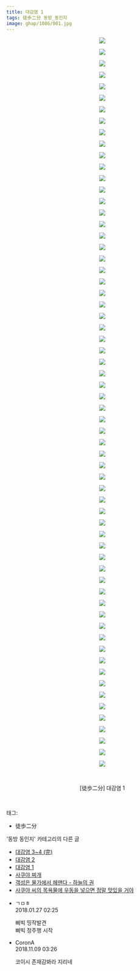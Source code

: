 ```yaml
---
title: 대감염 1
tags: 徒歩二分 동방_동인지
image: ghap/1086/001.jpg
---
```

<div class="article">
<p style="text-align: center; clear: none; float: none;"><img src="{{ site.nasurl }}/ghap/1086/001.jpg"/></p>
<p style="text-align: center; clear: none; float: none;"><img src="{{ site.nasurl }}/ghap/1086/002.jpg"/></p>
<p style="text-align: center; clear: none; float: none;"><img src="{{ site.nasurl }}/ghap/1086/003.jpg"/></p>
<p style="text-align: center; clear: none; float: none;"><img src="{{ site.nasurl }}/ghap/1086/004.jpg"/></p>
<p style="text-align: center; clear: none; float: none;"><img src="{{ site.nasurl }}/ghap/1086/005.jpg"/></p>
<p style="text-align: center; clear: none; float: none;"><img src="{{ site.nasurl }}/ghap/1086/006.jpg"/></p>
<p style="text-align: center; clear: none; float: none;"><img src="{{ site.nasurl }}/ghap/1086/007.jpg"/></p>
<p style="text-align: center; clear: none; float: none;"><img src="{{ site.nasurl }}/ghap/1086/008.jpg"/></p>
<p style="text-align: center; clear: none; float: none;"><img src="{{ site.nasurl }}/ghap/1086/009.jpg"/></p>
<p style="text-align: center; clear: none; float: none;"><img src="{{ site.nasurl }}/ghap/1086/010.jpg"/></p>
<p style="text-align: center; clear: none; float: none;"><img src="{{ site.nasurl }}/ghap/1086/011.jpg"/></p>
<p style="text-align: center; clear: none; float: none;"><img src="{{ site.nasurl }}/ghap/1086/012.jpg"/></p>
<p style="text-align: center; clear: none; float: none;"><img src="{{ site.nasurl }}/ghap/1086/013.jpg"/></p>
<p style="text-align: center; clear: none; float: none;"><img src="{{ site.nasurl }}/ghap/1086/014.jpg"/></p>
<p style="text-align: center; clear: none; float: none;"><img src="{{ site.nasurl }}/ghap/1086/015.jpg"/></p>
<p style="text-align: center; clear: none; float: none;"><img src="{{ site.nasurl }}/ghap/1086/016.jpg"/></p>
<p style="text-align: center; clear: none; float: none;"><img src="{{ site.nasurl }}/ghap/1086/017.jpg"/></p>
<p style="text-align: center; clear: none; float: none;"><img src="{{ site.nasurl }}/ghap/1086/018.jpg"/></p>
<p style="text-align: center; clear: none; float: none;"><img src="{{ site.nasurl }}/ghap/1086/019.jpg"/></p>
<p style="text-align: center; clear: none; float: none;"><img src="{{ site.nasurl }}/ghap/1086/020.jpg"/></p>
<p style="text-align: center; clear: none; float: none;"><img src="{{ site.nasurl }}/ghap/1086/021.jpg"/></p>
<p style="text-align: center; clear: none; float: none;"><img src="{{ site.nasurl }}/ghap/1086/022.jpg"/></p>
<p style="text-align: center; clear: none; float: none;"><img src="{{ site.nasurl }}/ghap/1086/023.jpg"/></p>
<p style="text-align: center; clear: none; float: none;"><img src="{{ site.nasurl }}/ghap/1086/024.jpg"/></p>
<p style="text-align: center; clear: none; float: none;"><img src="{{ site.nasurl }}/ghap/1086/025.jpg"/></p>
<p style="text-align: center; clear: none; float: none;"><img src="{{ site.nasurl }}/ghap/1086/026.jpg"/></p>
<p style="text-align: center; clear: none; float: none;"><img src="{{ site.nasurl }}/ghap/1086/027.jpg"/></p>
<p style="text-align: center; clear: none; float: none;"><img src="{{ site.nasurl }}/ghap/1086/028.jpg"/></p>
<p style="text-align: center; clear: none; float: none;"><img src="{{ site.nasurl }}/ghap/1086/029.jpg"/></p>
<p style="text-align: center; clear: none; float: none;"><img src="{{ site.nasurl }}/ghap/1086/030.jpg"/></p>
<p style="text-align: center; clear: none; float: none;"><img src="{{ site.nasurl }}/ghap/1086/031.jpg"/></p>
<p style="text-align: center; clear: none; float: none;"><img src="{{ site.nasurl }}/ghap/1086/032.jpg"/></p>
<p style="text-align: center; clear: none; float: none;"><img src="{{ site.nasurl }}/ghap/1086/033.jpg"/></p>
<p style="text-align: center; clear: none; float: none;"><img src="{{ site.nasurl }}/ghap/1086/034.jpg"/></p>
<p style="text-align: center; clear: none; float: none;"><img src="{{ site.nasurl }}/ghap/1086/035.jpg"/></p>
<p style="text-align: center; clear: none; float: none;"><img src="{{ site.nasurl }}/ghap/1086/036.jpg"/></p>
<p style="text-align: center; clear: none; float: none;"><img src="{{ site.nasurl }}/ghap/1086/037.jpg"/></p>
<p style="text-align: center; clear: none; float: none;"><img src="{{ site.nasurl }}/ghap/1086/038.jpg"/></p>
<p style="text-align: center; clear: none; float: none;"><img src="{{ site.nasurl }}/ghap/1086/039.jpg"/></p>
<p style="text-align: center; clear: none; float: none;"><img src="{{ site.nasurl }}/ghap/1086/040.jpg"/></p>
<p style="text-align: center; clear: none; float: none;"><img src="{{ site.nasurl }}/ghap/1086/041.jpg"/></p>
<p style="text-align: center; clear: none; float: none;"><img src="{{ site.nasurl }}/ghap/1086/042.jpg"/></p>
<p style="text-align: center; clear: none; float: none;"><img src="{{ site.nasurl }}/ghap/1086/043.jpg"/></p>
<p style="text-align: center; clear: none; float: none;"><img src="{{ site.nasurl }}/ghap/1086/044.jpg"/></p>
<p style="text-align: center; clear: none; float: none;"><img src="{{ site.nasurl }}/ghap/1086/045.jpg"/></p>
<p style="text-align: center; clear: none; float: none;"><img src="{{ site.nasurl }}/ghap/1086/046.jpg"/></p>
<p style="text-align: center; clear: none; float: none;"><img src="{{ site.nasurl }}/ghap/1086/047.jpg"/></p>
<p style="text-align: center; clear: none; float: none;"><img src="{{ site.nasurl }}/ghap/1086/048.jpg"/></p>
<p style="text-align: center; clear: none; float: none;"><img src="{{ site.nasurl }}/ghap/1086/049.jpg"/></p>
<p style="text-align: center; clear: none; float: none;"><img src="{{ site.nasurl }}/ghap/1086/050.jpg"/></p>
<p style="text-align: center; clear: none; float: none;"><img src="{{ site.nasurl }}/ghap/1086/051.jpg"/></p>
<p style="text-align: center; clear: none; float: none;"><img src="{{ site.nasurl }}/ghap/1086/052.jpg"/></p>
<p style="text-align: center; clear: none; float: none;"><img src="{{ site.nasurl }}/ghap/1086/053.jpg"/></p>
<p style="text-align: center; clear: none; float: none;"><img src="{{ site.nasurl }}/ghap/1086/054.jpg"/></p>
<p style="text-align: center; clear: none; float: none;"><img src="{{ site.nasurl }}/ghap/1086/055.jpg"/></p>
<p style="text-align: center; clear: none; float: none;"><img src="{{ site.nasurl }}/ghap/1086/056.jpg"/></p>
<p style="text-align: center; clear: none; float: none;"><img src="{{ site.nasurl }}/ghap/1086/057.jpg"/></p>
<p style="text-align: center; clear: none; float: none;"><img src="{{ site.nasurl }}/ghap/1086/058.jpg"/></p>
<p style="text-align: center; clear: none; float: none;"><img src="{{ site.nasurl }}/ghap/1086/059.jpg"/></p>
<p style="text-align: center; clear: none; float: none;"><img src="{{ site.nasurl }}/ghap/1086/060.jpg"/></p>
<p style="text-align: center; clear: none; float: none;"><img src="{{ site.nasurl }}/ghap/1086/061.jpg"/></p>
<p style="text-align: center; clear: none; float: none;"><img src="{{ site.nasurl }}/ghap/1086/062.jpg"/></p>
<p style="text-align: center; clear: none; float: none;"><img src="{{ site.nasurl }}/ghap/1086/063.jpg"/></p>
<p style="text-align: center; clear: none; float: none;"><img src="{{ site.nasurl }}/ghap/1086/064.jpg"/></p>
<p style="text-align: center; clear: none; float: none;"><br/></p>
<p style="text-align: center; clear: none; float: none;">[徒歩二分] 대감염 1</p>
<p><br/></p>
</div><div class="tagTrail">
<p>태그: </p>
<ul>
<li>徒歩二分</li>
</ul>
</div><div class="another">
<p>'동방 동인지' 카테고리의 다른 글</p>
<ul>
<li><a href="/2016-07-25-ghap_1088">대감염 3~4 (完)</a></li>
<li><a href="/2016-07-25-ghap_1087">대감염 2</a></li>
<li><a href="/2016-07-25-ghap_1086">대감염 1</a></li>
<li><a href="/2016-07-25-ghap_1085">사쿠야 찌개</a></li>
<li><a href="/2016-07-25-ghap_1084">객성은 물가에서 헤맨다 - 하늘의 권</a></li>
<li><a href="/2016-07-24-ghap_1082">사쿠야 씨의 목욕물에 우동을 넣으면 정말 맛있을 거야</a></li>
</ul>
</div><div class="cb_module cb_fluid">
<div class="cb_wrt cb_profile">
<div class="comment">
<ul>
<li class="cb_thumb_off" id="comment15184005">
<div class="cb_comment_area">
<div class="cb_info_area">
<div class="cb_section">
<span class="cb_nick_name">ㄱㅁㅎ</span>
</div>
<div class="cb_section">
<span class="cb_date">2018.01.27 02:25 </span>
</div>
</div>
<div class="cb_dsc_comment">
<p class="cb_dsc">
											삐빅 띵작발견<br/>
삐빅 정주행 시작
										</p>
</div>
</div></li>
<li class="cb_thumb_off" id="comment15370211">
<div class="cb_comment_area">
<div class="cb_info_area">
<div class="cb_section">
<span class="cb_nick_name">CoronA</span>
</div>
<div class="cb_section">
<span class="cb_date">2018.11.09 03:26 </span>
</div>
</div>
<div class="cb_dsc_comment">
<p class="cb_dsc">
											코이시 존재감봐라 지리네
										</p>
</div>
</div></li>
</ul>
</div>
</div><!-- commentList close -->
</div>